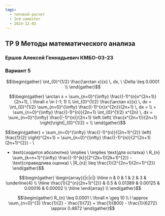 ```yaml
---
tags:
  - типовой-расчет
  - 2nd-semester
  - 2024-12-03
---
```


## ТР 9 Методы математического анализа

### Ершов Алексей Геннадьевич КМБО-03-23

### Вариант 5

$$\begin{gather}
\int_{0}^{1/2} \frac{\arctan x}{x} \, dx, \ \Delta \leq 0.0001 \\
\end{gather}$$

$$\begin{gather}
\arctan x = \sum_{n=0}^{\infty} \frac{(-1)^{n}x^{2n+1}}{2n+1}, \ \forall x \in (-1; 1) \\
\int_{0}^{1/2} \frac{\arctan x}{x} \, dx = \int_{0}^{1/2} \sum_{n=0}^{\infty} \frac{(-1)^{n}x^{2n}}{2n+1} \, dx = \\
= \sum_{n=0}^{\infty} \frac{(-1)^{n}}{2n+1} \int_{0}^{1/2} x^{2n} \, dx = \sum_{n=0}^{\infty} \frac{(-1)^{n}}{2n+1} \left.\left( \frac{x^{2n+1}}{2n+1} \right)\right|_{0}^{1/2} = \\
\end{gather}$$

$$\begin{gather}
= \sum_{n=0}^{\infty} \frac{(-1)^{n}}{(2n+1)^{2}} \left( \frac{1}{2} \right)^{2n+1} = \sum_{n=0}^{\infty} \frac{(-1)^{n}}{2^{2n+1}(2n+1)^{2}} - \\
- \text{сходится абсолютно} \implies \\
\implies \text{для остатка} \ R_{n} \sum_{k=n+1}^{\infty} \frac{(-1)^{k}}{2^{2k+1}(2k+1)^{2}} - \text{справедлива оценка} \\
|R_{n}| \leq \frac{1}{2^{2n+1}(2n+1)^{2}}
\end{gather}$$

$$\begin{gather}
\begin{array}{|c|c|}
\hline n & 0 & 1 & 2 & 3 & \underline{4} \\
\hline \frac{1}{2^{n}(2n+1)^{2}} & 0.5 & 0.01389 & 0.00125 & 0.00016 & 0.00002 \\
\hline
\end{array} \\
\end{gather}$$

$$\begin{gather}
R_{n} \leq 0.0001 \ \forall n \geq 10 \\
I \approx \sum_{n=0}^{3} \frac{1}{2} - \frac{1}{72} + \frac{1}{800} - \frac{1}{6272} \approx 0.4872
\end{gather}$$
